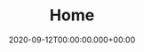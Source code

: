 ---
layout: blocks
title: Home
date: 2020-09-12T00:00:00.000+00:00
page_sections:
- template: navigation-header-w-button
  block: header-2
  logo: "/uploads/logo.png"
  navigation:
  - link: "/"
    link_text: Home
  - link: "#features"
    link_text: What We Do
  cta:
    url: https://discord.gg/nRK9bG9
    button_text: Commission A Bot

- template: hero-banner-w-image
  block: hero-2
  headline: Discord Bot Commissions
  content: The team that enables you to have a high-quality Discord integration with your community!
  cta:
    enabled: true
    url: https://discord.gg/nRK9bG9
    button_text: 'Join the Discord'
  image:
    image: "/uploads/bot-example.png"
    alt_text: Bot Example
  background_image: "/uploads/hero-2-bg.png"

- template: content-feature
  block: feature-1
  media_alignment: Left
  headline: <strong>Development<span class="light">&nbsp;</span></strong><span
    class="light">of your Discord bot ideas</span>
  content: >
    From simple to complex, we can make your custom Discord bots! We've made plenty of them over the years, and we're confident we can make yours quickly and successfully.
    <br><br>
    We can do RPC integrations, informative lookup bots, web panels, interactive bot menus, and more!
  media:
    image: "/uploads/development.png"
    alt_text: Bot Development

- template: content-feature
  block: feature-1
  media_alignment: Right
  headline: <strong>Hosting<span class="light">&nbsp;</span></strong><span
    class="light">of your Discord bot / database / websites</span>
  content: >
    We know how to host bots, we've been doing it for years. Depending on your needs, we can also host the websites and databases needed for your bot!
    <br><br>
    We offer flexible pricing based on your needs - join us in Discord to inquire about your project.
  
  media:
    image: "/uploads/hosting.png"
    alt_text: Bot Hosting

- template: content-feature
  block: feature-1
  media_alignment: Left
  headline: <strong>Software-level Integration<span class="light">&nbsp;</span></strong><span
    class="light">with your games or apps</span>
  content: >
    Integrate Discord with your software! Chat, capture information, or store profiles for each user. The best part - you can engage new users entirely from Discord!
    <br><br>
    The most common integration is a game lobby so players can chat with Discord users and never feel disconnected.
  media:
    image: "/uploads/chat-integration.png"
    alt_text: Chat Integration

- template: content-feature
  block: feature-1
  media_alignment: Right
  headline: <strong>Web and Mobile</strong><span class="light">&nbsp;app integrations</span>
  content: > 
    Display your content in Discord and on the web to better engage your users! Whether you want a read-only informative site, or a fully-fledged app for your users to interact with, we do it all!
    <br><br>
    We can also integrate with your existing data while building a bot or website to make it easy for you to update as needed.

  media:
    image: "/uploads/web-app-integration.png"
    alt_text: Web App Integration

- template: simple-footer
  block: footer-1
  content: Copyright &copy; 2020 - <a href="mailto:discord@seiyria.com">Email Us</a>

---